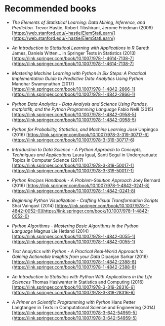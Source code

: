# Recommended books 

* _The Elements of Statistical Learning: Data Mining, Inference, and Prediction._ Trevor Hastie, Robert Tibshirani, Jerome Friedman (2009) [https://web.stanford.edu/~hastie/ElemStatLearn/](https://web.stanford.edu/~hastie/ElemStatLearn/) 

* _An Introduction to Statistical Learning with Applications in R_ Gareth James, Daniela Witten… in Springer Texts in Statistics (2013) [https://link.springer.com/book/10.1007/978-1-4614-7138-7](https://link.springer.com/book/10.1007/978-1-4614-7138-7) 

* _Mastering Machine Learning with Python in Six Steps: A Practical Implementation Guide to Predictive Data Analytics Using Python_ Manohar Swamynathan (2017) [https://link.springer.com/book/10.1007/978-1-4842-2866-1](https://link.springer.com/book/10.1007/978-1-4842-2866-1) 

* _Python Data Analytics - Data Analysis and Science Using Pandas, matplotlib, and the Python Programming Language_ Fabio Nelli (2015) [https://link.springer.com/book/10.1007/978-1-4842-0958-5](https://link.springer.com/book/10.1007/978-1-4842-0958-5) 

* _Python for Probability, Statistics, and Machine Learning_ José Unpingco (2016) [https://link.springer.com/book/10.1007/978-3-319-30717-6] (https://link.springer.com/book/10.1007/978-3-319-30717-6) 

* _Introduction to Data Science - A Python Approach to Concepts, Techniques and Applications_ Laura Igual, Santi Seguí in Undergraduate Topics in Computer Science (2017) [https://link.springer.com/book/10.1007/978-3-319-50017-1](https://link.springer.com/book/10.1007/978-3-319-50017-1) 

* _Python Recipes Handbook - A Problem-Solution Approach_ Joey Bernard (2016) [https://link.springer.com/book/10.1007/978-1-4842-0241-8](https://link.springer.com/book/10.1007/978-1-4842-0241-8) 

* _Beginning Python Visualization - Crafting Visual Transformation Scripts_ Shai Vaingast (2014) [https://link.springer.com/book/10.1007/978-1-4842-0052-0](https://link.springer.com/book/10.1007/978-1-4842-0052-0) 

* _Python Algorithms - Mastering Basic Algorithms in the Python Language_ Magnus Lie Hetland (2014) [https://link.springer.com/book/10.1007/978-1-4842-0055-1](https://link.springer.com/book/10.1007/978-1-4842-0055-1) 

* _Text Analytics with Python - A Practical Real-World Approach to Gaining Actionable Insights from your Data_ Dipanjan Sarkar (2016) [https://link.springer.com/book/10.1007/978-1-4842-2388-8](https://link.springer.com/book/10.1007/978-1-4842-2388-8) 
 
* _An Introduction to Statistics with Python With Applications in the Life Sciences_ Thomas Haslwanter in Statistics and Computing (2016) [https://link.springer.com/book/10.1007/978-3-319-28316-6](https://link.springer.com/book/10.1007/978-3-319-28316-6) 

* _A Primer on Scientific Programming with Python_ Hans Petter Langtangen in Texts in Computational Science and Engineering (2014) [https://link.springer.com/book/10.1007/978-3-642-54959-5](https://link.springer.com/book/10.1007/978-3-642-54959-5) 

